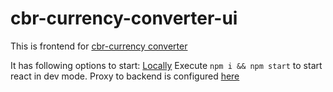 # cbr-currency-converter-ui

This is frontend for [cbr-currency converter](https://github.com/CPTMUTCHELL/cbr-currency-converter)

It has following options to start:
[Locally](#local)
Execute `npm i && npm start` to start react in dev mode. Proxy to backend is configured [here](https://github.com/CPTMUTCHELL/cbr-currency-converter-ui/blob/master/src/setupProxy.js)

